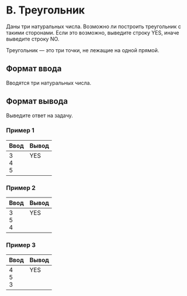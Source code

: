 # B. Треугольник

Даны три натуральных числа. Возможно ли построить треугольник с такими сторонами. Если это возможно, выведите строку YES, иначе выведите строку NO.

Треугольник — это три точки, не лежащие на одной прямой.

## Формат ввода
Вводятся три натуральных числа.

## Формат вывода
Выведите ответ на задачу.

### Пример 1
Ввод | Вывод
---| ---
3 <br> 4 <br> 5 | YES <br><br><br>

### Пример 2
Ввод | Вывод
---| ---
3 <br> 5 <br> 4 | YES <br><br><br>

### Пример 3
Ввод | Вывод
---| ---
4 <br> 5 <br> 3 | YES <br><br><br>
